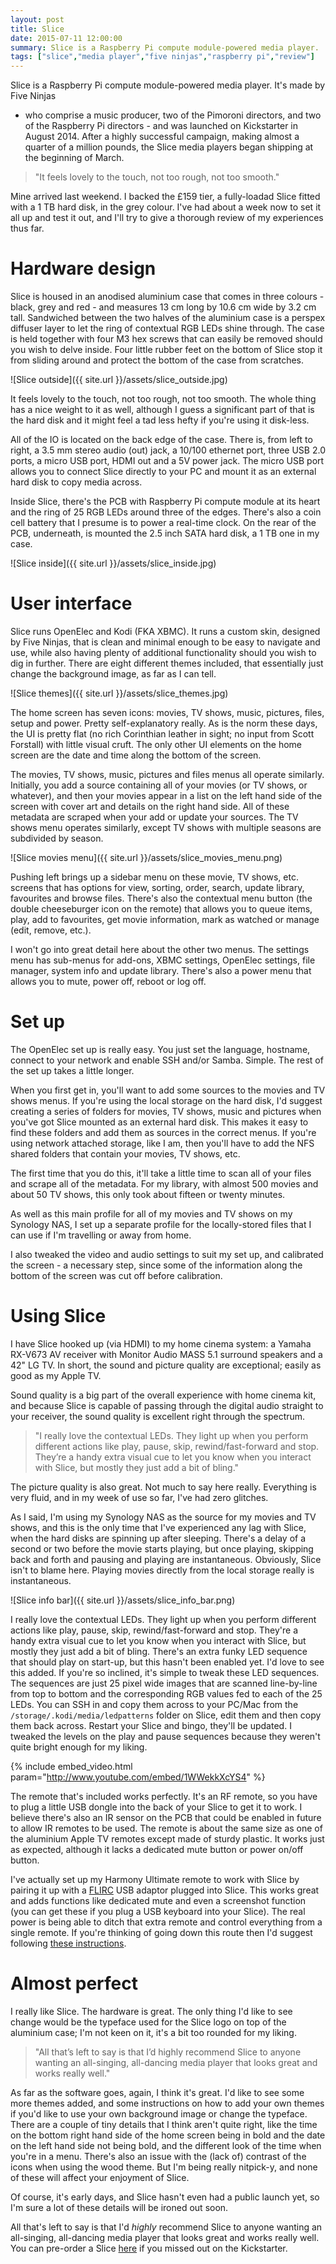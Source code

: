 ```yaml
---
layout: post
title: Slice
date: 2015-07-11 12:00:00
summary: Slice is a Raspberry Pi compute module-powered media player.
tags: ["slice","media player","five ninjas","raspberry pi","review"]
---
```


Slice is a Raspberry Pi compute module-powered media player. It's made by Five Ninjas 
- who comprise a music producer, two of the Pimoroni directors, and two of the Raspberry
Pi directors - and was launched on Kickstarter in August 2014. After a highly successful
campaign, making almost a quarter of a million pounds, the Slice media players began 
shipping at the beginning of March.

>"It feels lovely to the touch, not too rough, not too smooth."

Mine arrived last weekend. I backed the £159 tier, a fully-loadad Slice fitted with a
1 TB hard disk, in the grey colour. I've had about a week now to set it all up and 
test it out, and I'll try to give a thorough review of my experiences thus far.

# Hardware design

Slice is housed in an anodised aluminium case that comes in three colours - black, grey 
and red - and measures  13 cm long by 10.6 cm wide by 3.2 cm tall. Sandwiched between
the two halves of the aluminium case is a perspex diffuser layer to let the ring of 
contextual RGB LEDs shine through. The case is held together with four M3 hex screws
that can easily be removed should you wish to delve inside. Four little rubber feet on the 
bottom of Slice stop it from sliding around and protect the bottom of the case from 
scratches.

![Slice outside]({{ site.url }}/assets/slice_outside.jpg)

It feels lovely to the touch, not too rough, not too smooth. The whole thing has a nice
weight to it as well, although I guess a significant part of that is the hard disk and
it might feel a tad less hefty if you're using it disk-less.

All of the IO is located on the back edge of the case. There is, from left to right, a
3.5 mm stereo audio (out) jack, a 10/100 ethernet port, three USB 2.0 ports, a micro USB 
port, HDMI out and a 5V power jack. The micro USB port allows you to connect Slice directly
to your PC and mount it as an external hard disk to copy media across.

Inside Slice, there's the PCB with Raspberry Pi compute module at its heart and the ring of 
25 RGB LEDs around three of the edges. There's also a coin cell battery that I presume is 
to power a real-time clock. On the rear of the PCB, underneath, is mounted the 2.5 inch 
SATA hard disk, a 1 TB one in my case.

![Slice inside]({{ site.url }}/assets/slice_inside.jpg)

# User interface

Slice runs OpenElec and Kodi (FKA XBMC). It runs a custom skin, designed by Five Ninjas,
that is clean and minimal enough to be easy to navigate and use, while also having plenty of 
additional functionality should you wish to dig in further. There are eight different themes
included, that essentially just change the background image, as far as I can tell.

![Slice themes]({{ site.url }}/assets/slice_themes.jpg)

The home screen has seven icons: movies, TV shows, music, pictures, files, setup and power.
Pretty self-explanatory really. As is the norm these days, the UI is pretty flat (no rich 
Corinthian leather in sight; no input from Scott Forstall) with little visual cruft. The only 
other UI elements on the home screen are the date and time along the bottom of the screen.

The movies, TV shows, music, pictures and files menus all operate similarly. Initially, you 
add a source containing all of your movies (or TV shows, or whatever), and then your movies
appear in a list on the left hand side of the screen with cover art and details on the right
hand side. All of these metadata are scraped when your add or update your sources. The TV
shows menu operates similarly, except TV shows with multiple seasons are subdivided by 
season.

![Slice movies menu]({{ site.url }}/assets/slice_movies_menu.png)

Pushing left brings up a sidebar menu on these movie, TV shows, etc. screens that has options 
for view, sorting, order, search, update library, favourites and browse files. There's also 
the contextual menu button (the double cheeseburger icon on the remote) that allows you to
queue items, play, add to favourites, get movie information, mark as watched or manage (edit,
remove, etc.).

I won't go into great detail here about the other two menus. The settings menu has sub-menus 
for add-ons, XBMC settings, OpenElec settings, file manager, system info and update library. 
There's also a power menu that allows you to mute, power off, reboot or log off.

# Set up

The OpenElec set up is really easy. You just set the language, hostname, connect to your
network and enable SSH and/or Samba. Simple. The rest of the set up takes a little longer.

When you first get in, you'll want to add some sources to the movies and TV shows menus. If
you're using the local storage on the hard disk, I'd suggest creating a series of folders
for movies, TV shows, music and pictures when you've got Slice mounted as an external hard
disk. This makes it easy to find these folders and add them as sources in the correct menus.
If you're using network attached storage, like I am, then you'll have to add the NFS shared 
folders that contain your movies, TV shows, etc.

The first time that you do this, it'll take a little time to scan all of your files and scrape
all of the metadata. For my library, with almost 500 movies and about 50 TV shows, this only
took about fifteen or twenty minutes.

As well as this main profile for all of my movies and TV shows on my Synology NAS, I set up
a separate profile for the locally-stored files that I can use if I'm travelling or away from
home.

I also tweaked the video and audio settings to suit my set up, and calibrated the screen - a
necessary step, since some of the information along the bottom of the screen was cut off before
calibration.

# Using Slice

I have Slice hooked up (via HDMI) to my home cinema system: a Yamaha RX-V673 AV receiver with 
Monitor Audio MASS 5.1 surround speakers and a 42" LG TV. In short, the sound and picture quality
are exceptional; easily as good as my Apple TV.

Sound quality is a big part of the overall experience with home cinema kit, and because Slice is
capable of passing through the digital audio straight to your receiver, the sound quality is 
excellent right through the spectrum.

>"I really love the contextual LEDs. They light up when you perform different actions like play, 
>pause, skip, rewind/fast-forward and stop. They’re a handy extra visual cue to let you know when 
>you interact with Slice, but mostly they just add a bit of bling."

The picture quality is also great. Not much to say here really. Everything is very fluid, and 
in my week of use so far, I've had zero glitches.

As I said, I'm using my Synology NAS as the source for my movies and TV shows, and this is the
only time that I've experienced any lag with Slice, when the hard disks are spinning up after 
sleeping. There's a delay of a second or two before the movie starts playing, but once playing, 
skipping back and forth and pausing and playing are instantaneous. Obviously, Slice isn't to blame
here. Playing movies directly from the local storage really is instantaneous.

![Slice info bar]({{ site.url }}/assets/slice_info_bar.png)

I really love the contextual LEDs. They light up when you perform different actions like play,
pause, skip, rewind/fast-forward and stop. They're a handy extra visual cue to let you know 
when you interact with Slice, but mostly they just add a bit of bling. There's an extra funky
LED sequence that should play on start-up, but this hasn't been enabled yet. I'd love to see
this added. If you're so inclined, it's simple to tweak these LED sequences. The sequences
are just 25 pixel wide images that are scanned line-by-line from top to bottom and the 
corresponding RGB values fed to each of the 25 LEDs. You can SSH in and copy them across to
your PC/Mac from the `/storage/.kodi/media/ledpatterns` folder on Slice, edit them and then
copy them back across. Restart your Slice and bingo, they'll be updated. I tweaked the levels 
on the play and pause sequences because they weren't quite bright enough for my liking.

{% include embed_video.html param="http://www.youtube.com/embed/1WWekkXcYS4" %}

The remote that's included works perfectly. It's an RF remote, so you have to plug a little
USB dongle into the back of your Slice to get it to work. I believe there's also an IR sensor
on the PCB that could be enabled in future to allow IR remotes to be used. The remote is about 
the same size as one of the aluminium Apple TV remotes except made of sturdy plastic. It works 
just as expected, although it lacks a dedicated mute button or power on/off button.

I've actually set up my Harmony Ultimate remote to work with Slice by pairing it up with a 
[FLIRC](https://flirc.tv/more/flirc-usb)
USB adaptor plugged into Slice. This works great and adds functions like dedicated mute and even
a screenshot function (you can get these if you plug a USB keyboard into your Slice). The real
power is being able to ditch that extra remote and control everything from a single remote. If
you're thinking of going down this route then I'd suggest following 
[these instructions](https://flirc.zendesk.com/hc/en-us/articles/200712568-Logitech-Harmony-Remotes).

# Almost perfect

I really like Slice. The hardware is great. The only thing I'd like to see change would be the
typeface used for the Slice logo on top of the aluminium case; I'm not keen on it, it's a bit too
rounded for my liking.

>"All that’s left to say is that I’d highly recommend Slice to anyone wanting an all-singing, all-dancing 
>media player that looks great and works really well."

As far as the software goes, again, I think it's great. I'd like to see some more themes added, and
some instructions on how to add your own themes if you'd like to use your own background image or
change the typeface. There are a couple of tiny details that I think aren't quite right, like the
time on the bottom right hand side of the home screen being in bold and the date on the left hand
side not being bold, and the different look of the time when you're in a menu. There's also an
issue with the (lack of) contrast of the icons when using the wood theme. But I'm being really
nitpick-y, and none of these will affect your enjoyment of Slice.

Of course, it's early days, and Slice hasn't even had a public launch yet, so I'm sure a lot of these
details will be ironed out soon.

All that's left to say is that I'd *highly* recommend Slice to anyone wanting an all-singing, 
all-dancing media player that looks great and works really well. You can pre-order a Slice
[here](http://fiveninjas.com/#slice) if you missed out on the Kickstarter.
